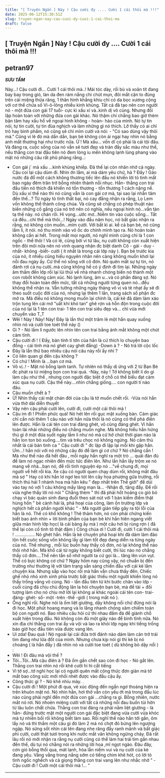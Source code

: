 ```yaml
---
title: "[ Truyện Ngắn ] Này ! Cậu cười đy .... Cười 1 cái thôi mà !!!"
date: 2025-06-12T15:30:51Z
slug: truyen-ngan-nay-cau-cuoi-dy-cuoi-1-cai-thoi-ma
draft: false
---
```


## [ Truyện Ngắn ] Này ! Cậu cười đy .... Cười 1 cái thôi mà !!!

## petran97

***SƯU TẦM***
 
Này...! Cậu cười đi... Cười 1 cái thôi mà..!
Mái tóc dày, rối bù và xoăn tít đang bay bay trong gió, làn da đen rám nắng chi chút mụn, đôi mắt cận to đùng trên cái miệng thừa răng, 1 thân hình khẳng khiu chỉ có da bọc xương cộng với cơ thể chứa số Vi-ô-lông nhiều kinh khủng. Tất cả đã tạo nên con người nó - một đứa con gái 17 tuổi- cực kì xấu xí và..kinh dị vô cùng.
Nhưng đối lập hoàn toàn với những đứa con gái khác. Nó thậm chí chẳng bao giờ thèm bận tâm hay xấu hổ về ngoại hình không - hoàn- hảo của mình. Nó tự tin nói, tự tin cười, tự tin đùa nghịch và làm những gì nó thích. Lỡ thấy có ai chỉ trỏ hay bình phẩm, nó cũng sẽ chỉ mỉm cười và nói: - "Có sao dùng vậy thôi mà." Cũng vì lẽ đó mà dần dần, bạn bè không còn ái ngại hay nhìn nó bằng anh mắt thương hại như trước nữa. Ừ ! Mà xấu... vốn dĩ có phải là cái tội đâu.
Và đáng ra, cuộc sống của nó vẫn sẽ tươi đẹp và tràn đầy sắc màu như thế, nếu thằng con trai đầu tiên nó đem lòng iu mến không lạnh lùng phang vào mặt nó những câu rất phũ phàng rằng..:
- Con gái j` mà xấu ...kinh khủng khiếp. Đã thế lại còn nhăn nhở cả ngày. Cậu coi lại cậu dùm đi. Nhìn ớn lắm, ai mà dám yêu chứ, hả ?
Đấy ! Gáo nước đá đổ một cách không thương tiếc lên đầu nó khiến lời tỏ tình mất bao ngày đêm trăn trở bỗng nhiên thành nỗi nhục. Hắn- thằng con trai đầu tiên nó thích đã khiến nó tổn thương - tổn thương 1 cách nặng nề. Dù xấu xí thế nào thì nó cũng vẫn là con gái cơ mà, tại sao lại nhẫn tâm đến thế...?
Từ ngày tỏ tình thất bại, nó cay đắng nhận ra rằng, Lọ Lem vốn không thể thành công chúa. Và cũng sẽ chẳng có phép thuật nào biến những cố gắng của nó trở nên có nghĩa, nếu ngoại hinh nó...vẫn tàn tạ thế này. nó chán rồì. Hi vọng...ước mơ...Niềm tin vào cuộc sống... Tất cả đều...chỉ thế mà thôi...!
Ngày vào đầu năm học, nó bất giác nhận ra rằng, nó không còn muốn...mỉm cười. Với bất kì ai. kể cả bạn bè, nó cũng lầm lì, ít nói. nó thu mình vào vỏ ốc do chính mình tạo ra. Nó hoàn toàn không cần ai hết. Trong mắt mọi người, nó nghĩ mình cũng chỉ là 1 con ngốc - thế thôi !
Và có lẽ, cũng bởi vì từ lâu, nụ cười không còn xuất hiện trên đôi môi nữa nên nó vinh quang nhận đc biệt danh Cô - gái - duy - nhất- không -biết- cười ( ít nhất là trong cái lớp này ). Bạn bè trước kia của nó, ít nhiều cũng hiểu nguyên nhân nên càng không muốn khơi lại nỗi đau ngày ấy. Cứ thế nó sống với cô đơn. Nó quên mất sự tự tin, nó đánh rơi cả nụ cười..mà cũng không hề có ý định đi tìm lại.
Những ngày âm thầm đến lớp rồi lại lủi thủi về nhà nhanh chóng biến nó thành một con robốt không cảm xúc. Nó lạnh lùng, âm u...và có phần đáng sợ. Nó thay đổi hoàn toàn đến mức, tất cả những người từng quen nó...đều không thể nhận ra. Vẫn tưởng những ngày tháng vô vị và tẻ nhạt ấy sẽ đi theo suốt cuộc đời của nó, nhưng lại thêm 1 lần, trang sách số phận đc mở ra. Mà điều nó không mong muốn lại chính là, cái kẻ đã dám làm xáo trộn tung lên cái mớ "uất khí khó tan" ghê rợn và hỗn độn trong cuộc đời của nó lại là 1 tên con trai- 1 tên con trai siêu đẹp và... chỉ vừa mới chuyển vào T_T
- Wêi ! Này ! Này! Này!
Đây là lần thứ một trăm lẻ một hắn quay xuống nhìn nó và cười toe toét thế này ()
- Gì ? - Nó lầm lì ngước lên nhìn tên con trai bằng ánh mắt không một chút cảm tình.
- Cậu cười đi ! ( Đấy, bản tính tí tớn của hắn là cứ thích lo chuyện bao đồng - cái tính mà nó ghét cay ghét đắng)
-Down à ? - Nó trả lời cộc lốc
- Đây là lần thứ bao nhiêu cậu nói câu này rồi ấy nhỉ ?
- Có liên quan gì đến cậu không ?
- Có chứ ! Mình là ...bạn cơ mà.
- Vô vị..! - Mặt nó bỗng lạnh tanh. Tự nhiên nó thấy dị ứng với 2 từ Bạn Bè đc phát ra từ miệng bọn con trai quá.
-Này, này ! Tớ không biết lí do gì làm cậu như thế , nhưng con người đặc biệt ở chỗ có thể biểu đạt cảm xúc qua nụ cười. Cậu thế này....nhìn chẳng giống.... con người tí nào đâu.
- Cậu muốn chết à ?
- Ừ! Nhìn thấy cái mặt chán đời của cậu là tớ muốn chết rồi. -Vừa nói hắn vừa thở dài diễn thuyết
- Vậy nên cậu phải cười lên, cười đi, cười một cái thôi mà !
- Cậu im đi ! Phiền phức quá!
Nó hét lên rồi gục mặt xuống bàn. Cảm giác chỉ cần nói thêm 1 câu nào với hắn nữa thôi là nó cũng cỏ thể phá điên lên được. Hắn là cái tên con trai đáng ghét, vô cũng đáng ghét. Vì hắn toàn lải nhải những điều nó chẳng muốn nghe. Mà không hiểu hắn hứng thú gì ở một đứa suốt ngày lầm lì như nó mà cứ hở chút thời gian nào là hắn lon ton bò xuống....tìm và trêu chọc nó không ngừng. Nó căm thù nhất là cái bản tình ca " Cậu cười đi " đc lặp đi lặp lại mỗi khi gặp hắn. Ưm...! hắn nói với nó những câu đó để làm gì cơ chứ ? Nó chẳng cần !
Mà như thế nào đã hết đâu , mỗi ngày hắn nghĩ ra một trò ... quái đản đủ để làm nó ngạc nhiên đến mức tức điên lên.
Như lần hắn lấy trộm xe nó mang về nhà...bạn nó, để rồi tình nguyện ép nó ..."về chung đi, mọi người về hết rồi kìa. Xe cậu có người quen chạy dùm rồi, không mất đâu mà sợ "
Hay có khi hắn lơ ngơ leo tót lên cây hoa phượng gữa trường, rồi thích thú hái 1 nhánh hoa mà hắn kêu " đẹp nhất trên Thế giới" để dúi vào tay nó với 1 câu không mấy lãng mạn là...
-Nhận đi, tặng đấy.
Để rồi vừa nghe thấy lời nó nói " Chẳng thèm " thì đã phải hốt hoảng co giò bỏ chạy vì bác quản sinh đang đuổi theo sát nút với 1 bản kiểm điểm thật hùng hồn " bẻ cành hái lá, phá hoại của công, làm ồn trường lớp và nghịch hết cả phần người khác " - Mà người gián tiếp gây ra tội lỗi của hắn là nó. Thế có khổ không !
Thê thảm hơn, nó cón phải chứng kiến biết bao ánh nhìn + lời bình phẩm của bạn bè khi hắn hiên ngang viết giữa màn hình lớp học( là cái bảng ấy mà ) một câu hơi bị rùng rợn ( đã thế lại còn cố tình tô thật đậm )
Công chúa ơi ! Cười đi, cười 1 cái thôi mà !
................
Nó ghét hắn. Hắn là kẻ chuyên phá hoại khi đã dám làm đảo lộn hết cuôc sống vốn không lấy gì làm tốt đẹp đang diễn ra từng ngày của nó. Thế nhưng , mỗi lúc buồn hay thấy cô đơn, nó lại không thể nào thôi nhớ hắn. Mà khổ cái từ ngày không biết cười, thì lúc nào nó chẳng thấy cô đơn....Thế nên tần số nhớ người ta cứ gọi là... tăng lên vùn vụt. Thế có bực không cơ chứ ?
Ngày hôm nay cũng vậy, nó chuẩn bị đến trường như thường lệ với tâm trạng sẵn sàng chiến đấu với cái kẻ lắm chuyện kia. Nhưng sắp vào học rồi mà hắn vẫn chưa thấy đến. Chiếc ghế nhỏ nhỏ xinh xinh phía trước bất giác thiếu một người khiến lòng nó thấy trống vắng vô cùng. Nó - lần đầu tiên từ khi bước chân vào lớp - cuối cùng đã chịu chủ động lân la hỏi chuyện bạn bè, mà đề tài + đối tượng làm cho nó chịu mở lời lại không ai khác ngoài cái tên con- trai- đáng- ghét- số- một -trên -thế -giới ( trong mắt nó ).
- Ổng nghỉ rồi. Nghe nói là ốm liệt giường, dậy không nổi chứ đừng nói là đi học.
Một phút hoang mang và lo lắng nhanh chóng xâm chiếm toàn bộ con người nó. Bao nhiêu câu hỏi cứ thi nhau đấm đá để giành chỗ xuất hiện trong đầu. Nó không còn đủ một giây nào để bình tĩnh nữa. Nó xin địa chỉ thằng con trai ấy và vội và lao ra khỏi lớp ngay khi tiếng trống báo giờ học đầu tiên vừa được vang lên.
- Ui zda! Đau quá !
Nó ngoái lại cái đứa trời đánh nào dám làm cản trở trái tim đang như lửa đốt của mình. Nhưng chưa kịp nói gì thì kẻ bị nó choáng ( là hắn đấy ) đã nhìn nó và cười toe toét ( dù không bò dậy nổi ) :
- Wêi ! Đi đâu mà vội thế ?
- Tôi...Tôi...Mà cậu điên à ? Đã ốm gần chết sao còn đi học - Nó gắt lên.
Thằng con trai nhìn nó rồi khẽ cười hì hì cất tiếng
- Vì tớ sợ...tớ nghỉ học lại có người quên mất công thức đơn giản mà tớ mất bao công sức mới nhồi nhét được vào đầu cậu ấy.
- Công thức gì ? - Nó khẽ nhíu mày. .
- Cậu cười đi !
Một phút đi qua, vẻ xúc động đến ngẩn ngơ thoáng hiện ra trên khuôn mặt nó. Nó nhìn hắn, hơi thở vẫn còn yếu ớt mà trong đầu lúc nào cũng phải nghĩ đến một đứa con gái ...chẳng ra gì. Bỗng nhiên, nước mắt nó rơi. Nó nhoẻn miệng cười với tất cả những nỗi đau buồn tủi hờn từ lâu luôn chất chứa. Thằng con trai đáng ra phải nằm liệt giường - là hắn- đứng trước mặt một người con gái đặc biệt đang vừa cười vừa khóc mà tự nhiên bối rối không biết làm sao. Rồi nghĩ thế nào hắn tới gần, ôm lấy nó và thì thầm một câu gì đó làm 2 má nó chợt đỏ bừng lên ngượng ngập.
Nó sửng sốt nhìn cái tên đang nhe răng đầy ranh mãnh và bất giác phì cười, cười thật tươi trong khi nước mắt vân không ngừng chảy. Đã rất lâu rồi nó mới nhận ra rằng nụ cười cũng có thể làm hai trái tim gần nhau đến thế, dù tụi nó chằng nói ra những lời hoa ,mĩ ngọt ngào. Đâu đây, cơn gió bỗng thổi qua, mát lạnh, hòa lẫn niềm vui và nụ cười của kè đang yêu. Văng vẳng trong nắng sớm có tiếng chim khẽ hót, có lời tỏ tình ngốc nghếch và cả giọng thằng con trai vang lên như nhắc nhở
" - Cậu cười đi ! Cười một cái thôi mà !... "
* * *